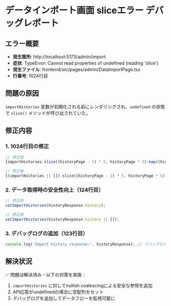 # データインポート画面 sliceエラー デバッグレポート

## エラー概要
- **発生箇所**: http://localhost:5173/admin/import
- **症状**: TypeError: Cannot read properties of undefined (reading 'slice')
- **発生ファイル**: frontend/src/pages/admin/DataImportPage.tsx
- **行番号**: 1024行目

## 問題の原因
`importHistories` 変数が初期化される前にレンダリングされ、`undefined` の状態で `slice()` メソッドが呼び出されていた。

## 修正内容

### 1. 1024行目の修正
```typescript
// 修正前
{importHistories.slice((historyPage - 1) * 5, historyPage * 5).map((history) => (

// 修正後
{(importHistories || []).slice((historyPage - 1) * 5, historyPage * 5).map((history) => (
```

### 2. データ取得時の安全性向上（124行目）
```typescript
// 修正前
setImportHistories(historyResponse.history);

// 修正後
setImportHistories(historyResponse.history || []);
```

### 3. デバッグログの追加（123行目）
```typescript
console.log('Import history response:', historyResponse); // デバッグログ
```

## 解決状況
✅ 問題は解決済み - 以下の対策を実施：
1. `importHistories` に対してnullish coalescingによる安全な参照を追加
2. API応答がundefinedの場合に空配列をセット
3. デバッグログを追加してデータフローを監視可能に